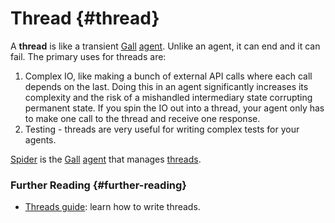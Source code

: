 # Thread {#thread}

A **thread** is like a transient [Gall](gall.md) [agent](agent.md). Unlike an agent, it can end and it can fail. The primary uses for threads are:

1. Complex IO, like making a bunch of external API calls where each call depends on the last. Doing this in an agent significantly increases its complexity and the risk of a mishandled intermediary state corrupting permanent state. If you spin the IO out into a thread, your agent only has to make one call to the thread and receive one response.
2. Testing - threads are very useful for writing complex tests for your agents.

[Spider](spider.md) is the [Gall](gall.md)
[agent](agent.md) that manages
[threads](thread.md).

### Further Reading {#further-reading}

- [Threads guide](../userspace/threads/tutorials/basics/fundamentals.md): learn how to write threads.
